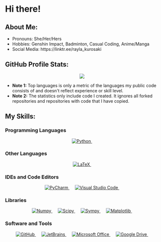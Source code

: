 <!DOCTYPE html>
<html>
    <body>
        <h1>
            Hi there!
        </h1>
        <h2>
            About Me:
        </h2>
        <ul>
            <li>
                Pronouns: She/Her/Hers
            </li>
            <li>
                Hobbies: Genshin Impact, Badminton, Casual Coding, Anime/Manga
            </li>
            <li>
                Social Media: https://linktr.ee/rayla_kurosaki
            </li>
        </ul>
        <h2>
            GitHub Profile Stats:
        </h2>
        <p align="center">
            <img src="https://github-readme-stats.vercel.app/api/top-langs/?username=RaylaKurosaki1503&theme=radical&cache_seconds=7200&langs_count=9&layout=compact&hide=Mathematica"/>
        </p>
        <ul>
            <li>
                <b>Note 1:</b> Top languages is only a metric of the languages my public code consists of and doesn't reflect experience or skill level. 
            </li>
            <li>
                <b>Note 2:</b> The statistics only include code I created. It ignores all forked repositories and repositories with code that I have copied.
            </li>
        </ul>
        <h2>
            My Skills:
        </h2>
        <h3>
            Programming Languages
        </h3>
        <p align="center"> 
            &emsp; 
            <a href="https://www.python.org" target="_blank">
                <img alt="Python" src="https://img.shields.io/badge/Python%20-%233572a5?style=plastic">
            </a>
            <!-- &emsp; 
            <a href="https://www.mathworks.com/products/matlab.html" target="_blank">
                <img alt="MATLAB" src="https://img.shields.io/badge/MATLAB%20-%23e16737?style=plastic">
            </a> -->
            <!-- &emsp; 
            <a href="https://julialang.org/" target="_blank">
                <img alt="Julia" src="https://img.shields.io/badge/Julia%20-%23a270ba?style=plastic">
            </a> -->
            <!-- &emsp; 
            <a href="https://fortran-lang.org/en/" target="_blank">
                <img alt="Fortran" src="https://img.shields.io/badge/Fortran%20-%234d41b1?style=plastic">
            </a> -->
            <!-- &emsp; 
            <a href="https://www.java.com/en/" target="_blank">
                <img alt="Java" src="https://img.shields.io/badge/Java%20-%23b07219?style=plastic">
            </a> -->
            <!-- &emsp; 
            <a href="https://www.cprogramming.com/" target="_blank">
                <img alt="C" src="https://img.shields.io/badge/C%20-%23555555?style=plastic">
            </a> -->
            &emsp; 
            <a href="" target="_blank">
                <img alt="" src="">
            </a>
        </p>
    <h3>
        Other Languages
    </h3>
        <p align="center"> 
            &emsp; 
            <a href="http://www.ams.org/publications/what-is-tex" target="_blank">
                <img alt="LaTeX" src="https://img.shields.io/badge/LaTeX%20-%23008080?style=plastic">
            </a>
            &emsp; 
            <a href="" target="_blank">
                <img alt="" src="">
            </a>
        </p>
        <h3>
            IDEs and Code Editors
        </h3>
        <p align="center">
            &emsp; 
            <a href="https://www.jetbrains.com/pycharm/" target="_blank">
                <img alt="PyCharm" src="https://img.shields.io/badge/PyCharm%20-%236be274?style=plastic">
            </a>
            <!-- &emsp; 
            <a href="https://www.jetbrains.com/idea/" target="_blank">
                <img alt="InteliiJ IDEA" src="https://img.shields.io/badge/IntelliJ%20IDEA%20-%238670cf?style=plastic">
            </a> -->
            &emsp; 
            <a href="https://code.visualstudio.com/" target="_blank">
                <img alt="Visual Studio Code" src="https://img.shields.io/badge/VSCode%20-%2322a6f1?style=plastic">
            </a>
            &emsp; 
            <a href="" target="_blank">
                <img alt="" src="">
            </a>
        </p>
    <h3>
        Libraries
    </h3>
        <p align="center">
            &emsp; 
            <a href="https://numpy.org/" target="_blank">
                <img alt="Numpy" src="https://img.shields.io/badge/Numpy%20-%234dabcf?style=plastic">
            </a>
            &emsp; 
            <a href="https://scipy.org/" target="_blank">
                <img alt="Scipy" src="https://img.shields.io/badge/Scipy%20-%230054a6?style=plastic">
            </a>
            &emsp; 
            <a href="https://www.sympy.org/en/index.html" target="_blank">
                <img alt="Sympy" src="https://img.shields.io/badge/Sympy%20-%233b5526?style=plastic">
            </a>
            &emsp; 
            <a href="https://matplotlib.org/" target="_blank">
                <img alt="Matplotlib" src="https://img.shields.io/badge/Matplotlib%20-%2365baea?style=plastic">
            </a>
            &emsp; 
            <a href="" target="_blank">
                <img alt="" src="">
            </a>
        </p>
    <h3>
        Software and Tools
    </h3>
        <p align="center">
            &emsp; 
            <a href="https://github.com/" target="_blank">
                <img alt="GitHub" src="https://img.shields.io/badge/GitHub%20-%23272b33?style=plastic">
            </a>
            &emsp; 
            <a href="https://www.jetbrains.com/" target="_blank">
                <img alt="JetBrains" src="https://img.shields.io/badge/JetBrains%20-%23000000?style=plastic">
            </a>
            <!-- &emsp; 
            <a href="https://www.wolfram.com/mathematica" target="_blank">
                <img alt="Mathematica" src="https://img.shields.io/badge/Mathematica%20-%23dd1100?style=plastic">
            </a> -->
            &emsp; 
            <a href="https://www.microsoft.com/en-us/microsoft-365/microsoft-office" target="_blank">
                <img alt="Microsoft Office" src="https://img.shields.io/badge/Microsoft%20Office%20-%23ffba08?style=plastic">
            </a>
            &emsp; 
            <a href="https://drive.google.com/drive" target="_blank">
                <img alt="Google Drive" src="https://img.shields.io/badge/Google%20Drive%20-%2334a853?style=plastic">
            </a>
            &emsp; 
            <a href="" target="_blank">
                <img alt="" src="">
            </a>
        </p>
    </body>
</html>
